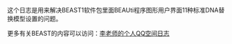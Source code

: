 这个日志是用来解决BEAST1软件包里面BEAUti程序图形用户界面11种标准DNA替换模型设置的问题。

更多有关BEAST的内容可以访问：[李老师的个人QQ空间日志](https://user.qzone.qq.com/2049968646/main) 
